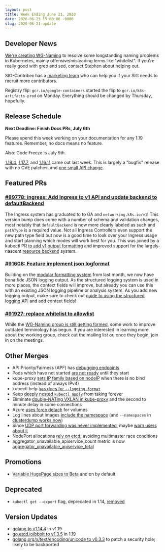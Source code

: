 ```yaml
---
layout: post
title: Week Ending June 21, 2020
date: 2020-06-23 15:00:00 -0000
slug: 2020-06-21-update
---
```


## Developer News

[We're creating WG-Naming](https://groups.google.com/forum/?utm_medium=email&utm_source=footer#!topic/kubernetes-dev/kry8QbIpxRs) to resolve some longstanding naming problems in Kubernetes, mainly offensive/misleading terms like "whitelist".  If you're really good with grep and sed, contact Stephen about helping out.

SIG-Contribex has a [marketing team](https://groups.google.com/forum/?utm_medium=email&utm_source=footer#!topic/kubernetes-dev/07lMVkS0RYE) who can help you if your SIG needs to recruit more contributors.

Registry flip: `gcr.io/google-containers` started the flip to `gcr.io/k8s-artifacts-prod` on Monday.  Everything should be changed by Thursday, hopefully.

## Release Schedule

**Next Deadline: Finish Docs PRs, July 6th**

Please spend this week working on your documentation for any 1.19 features. Remember, no docs means no feature.

Also: Code Freeze is July 9th.

[1.18.4](https://github.com/kubernetes/kubernetes/releases/tag/v1.18.4), [1.17.7](https://github.com/kubernetes/kubernetes/releases/tag/v1.17.7), and [1.16.11](https://github.com/kubernetes/kubernetes/releases/tag/v1.16.11) came out last week.  This is largely a "bugfix" release with no CVE patches, and [one small API change](https://github.com/kubernetes/kubernetes/pull/90032).


## Featured PRs

### [#89778: ingress: Add Ingress to v1 API and update backend to defaultBackend](https://github.com/kubernetes/kubernetes/pull/89778)

The Ingress system has graduated to to GA and `networking.k8s.io/v1`! This version bump does come with a number of schema and validation changes, most notably that `defaultBackend` is now more clearly labeled as such and `pathType` is a required value. Not all Ingress Controllers even support the new path type field but now is a good time to look over your Ingress usage and start planning which modes will work best for you. This was joined by a kubectl PR [to add v1 output formatting](https://github.com/kubernetes/kubernetes/pull/91268) and improved support for the largely-nascent [resource backend](https://github.com/kubernetes/kubernetes/pull/88775) system.

### [#91608: Feature implement json logformat](https://github.com/kubernetes/kubernetes/pull/91608)

Building on the [modular formatting system](https://github.com/kubernetes/kubernetes/pull/89683) from last month, we now have bona fide JSON logging output. As the structured logging system is used in more places, the context fields will improve, but already you can use this with an existing JSON logging pipeline or analysis system. As you add new logging output, make sure to check out [guide to using the structured logging API](https://github.com/kubernetes/community/blob/master/contributors/devel/sig-instrumentation/migration-to-structured-logging.md) and add context fields!

### [#91927: replace whitelist to allowlist](https://github.com/kubernetes/kubernetes/pull/91927)

While the [WG-Naming group is still getting formed](https://groups.google.com/forum/#!msg/kubernetes-sig-contribex/geA__5IbL6Q/ZC0oHAPqBQAJ), some work to improve outdated terminology has begun. If you are interested in learning more about the working group, check out the mailing list or, once they begin, join in on the meetings.

## Other Merges

* API Priority/Fairness (APF) has [debugging endpoints](https://github.com/kubernetes/kubernetes/pull/90967)
* Pods which have not started [are not ready](https://github.com/kubernetes/kubernetes/pull/92196) until they start
* kube-proxy [sets IP family based on nodeIP](https://github.com/kubernetes/kubernetes/pull/91725) when there is no bind address (instead of always IPv4)
* kubectl help [has docs for `--logging format`](https://github.com/kubernetes/kubernetes/pull/92177)
* Keep [deeply nested `kubectl apply`](https://github.com/kubernetes/kubernetes/pull/92069) from taking forever
* Eliminate [double-NATing VXLAN in kube-proxy](https://github.com/kubernetes/kubernetes/pull/92035) and the second to minute delay in some connections
* Azure [uses force detach](https://github.com/kubernetes/kubernetes/pull/91948) for volumes
* Log lines about images [include the namespace](https://github.com/kubernetes/kubernetes/pull/91945) (and `--namespaces` in [clusterdump works now](https://github.com/kubernetes/kubernetes/pull/91890))
* Since [UDP port forwarding was never implemented](https://github.com/kubernetes/kubernetes/pull/57441), maybe [warn users about it](https://github.com/kubernetes/kubernetes/pull/91616)
* NodePort allocations [rely on etcd](https://github.com/kubernetes/kubernetes/pull/89937), avoiding multimaster race conditions
* aggregator_unavailable_apiservice_count metric is now [aggregator_unavailable_apiservice_total](https://github.com/kubernetes/kubernetes/pull/88156)

## Promotions

* [Variable HugePage sizes to Beta](https://github.com/kubernetes/kubernetes/pull/90592) and on by default

## Deprecated

* `kubectl get --export` flag, deprecated in 1.14, [removed](https://github.com/kubernetes/kubernetes/pull/88649)

## Version Updates

* [golang to v1.14.4](https://github.com/kubernetes/kubernetes/pull/88638) in v1.19
* [go.etcd.io/bbolt to v1.3.5](https://github.com/kubernetes/kubernetes/pull/92350) in 1.19
* [golang.org/x/text/encoding/unicode to v0.3.3](https://github.com/kubernetes/kubernetes/pull/92219) to patch a security hole; likely to be backported
